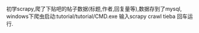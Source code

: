 初学scrapy,爬了下贴吧的帖子数据(标题,作者,回复量等),数据存到了mysql,
windows下爬虫启动:tutorial/tutorial/CMD.exe
输入scrapy crawl tieba 回车运行.
